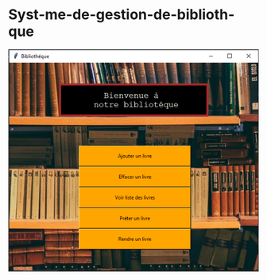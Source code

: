 # Syst-me-de-gestion-de-biblioth-que


<img  src="https://github.com/AmaniAkremi/Syst-me-de-gestion-de-biblioth-que/blob/b9ff0545324e728309ef5f179f88846830a37915/main%20interface.PNG">
